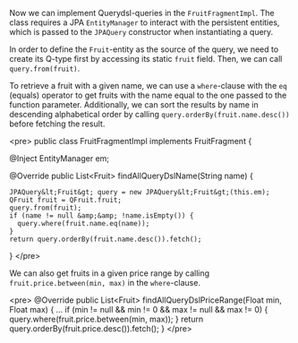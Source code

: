 

Now we can implement Querydsl-queries in the `FruitFragmentImpl`. The class requires a JPA `EntityManager` to interact with the persistent entities, which is passed to the `JPAQuery` constructor when instantiating a query.

In order to define the `Fruit`-entity as the source of the query, we need to create its Q-type first by accessing its static `fruit` field. Then, we can call `query.from(fruit)`.

To retrieve a fruit with a given name, we can use a `where`-clause with the `eq` (equals) operator to get fruits with the name equal to the one passed to the function parameter. Additionally, we can sort the results by name in descending alphabetical order by calling `query.orderBy(fruit.name.desc())` before fetching the result.

&lt;pre&gt;
public class FruitFragmentImpl implements FruitFragment {

  @Inject
  EntityManager em;

  @Override
  public List&lt;Fruit&gt; findAllQueryDslName(String name) {

    JPAQuery&lt;Fruit&gt; query = new JPAQuery&lt;Fruit&gt;(this.em);
    QFruit fruit = QFruit.fruit;
    query.from(fruit);
    if (name != null &amp;&amp; !name.isEmpty()) {
      query.where(fruit.name.eq(name));
    }
    return query.orderBy(fruit.name.desc()).fetch();
  }
&lt;/pre&gt;

We can also get fruits in a given price range by calling `fruit.price.between(min, max)` in the `where`-clause.

&lt;pre&gt;
  @Override
  public List&lt;Fruit&gt; findAllQueryDslPriceRange(Float min, Float max) {
  ...
    if (min != null &amp;&amp; min != 0 &amp;&amp; max != null &amp;&amp; max != 0) {
      query.where(fruit.price.between(min, max));
    }
    return query.orderBy(fruit.price.desc()).fetch();
  }
&lt;/pre&gt;





